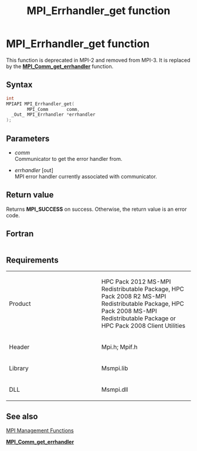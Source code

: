 ﻿---
title: MPI_Errhandler_get function
TOCTitle: MPI_Errhandler_get function
ms:assetid: 38ae1d30-369e-4f94-bb53-050233e6dfea
ms:mtpsurl: https://msdn.microsoft.com/en-us/library/Dn473296(v=VS.85)
ms:contentKeyID: 59360842
ms.date: 03/28/2018
mtps_version: v=VS.85
f1_keywords:
- MPI_ERRHANDLER_GET
- mpif/MPI_Errhandler_get
- mpi/MPI_ERRHANDLER_GET
dev_langs:
- C++
- C
---

# MPI\_Errhandler\_get function

This function is deprecated in MPI-2 and removed from MPI-3. It is replaced by the [**MPI\_Comm\_get\_errhandler**](mpi-comm-get-errhandler-function.md) function.

## Syntax

``` c++
int
MPIAPI MPI_Errhandler_get(
        MPI_Comm       comm,
  _Out_ MPI_Errhandler *errhandler
);
```

## Parameters

  - *comm*  
    Communicator to get the error handler from.

  - *errhandler* \[out\]  
    MPI error handler currently associated with communicator.

## Return value

Returns **MPI\_SUCCESS** on success. Otherwise, the return value is an error code.

## Fortran

``` 
```

## Requirements

<table>
<colgroup>
<col style="width: 50%" />
<col style="width: 50%" />
</colgroup>
<tbody>
<tr class="odd">
<td><p>Product</p></td>
<td><p>HPC Pack 2012 MS-MPI Redistributable Package, HPC Pack 2008 R2 MS-MPI Redistributable Package, HPC Pack 2008 MS-MPI Redistributable Package or HPC Pack 2008 Client Utilities</p></td>
</tr>
<tr class="even">
<td><p>Header</p></td>
<td>Mpi.h;
Mpif.h</td>
</tr>
<tr class="odd">
<td><p>Library</p></td>
<td>Msmpi.lib</td>
</tr>
<tr class="even">
<td><p>DLL</p></td>
<td>Msmpi.dll</td>
</tr>
</tbody>
</table>


## See also

[MPI Management Functions](mpi-management-functions.md)

[**MPI\_Comm\_get\_errhandler**](mpi-comm-get-errhandler-function.md)

